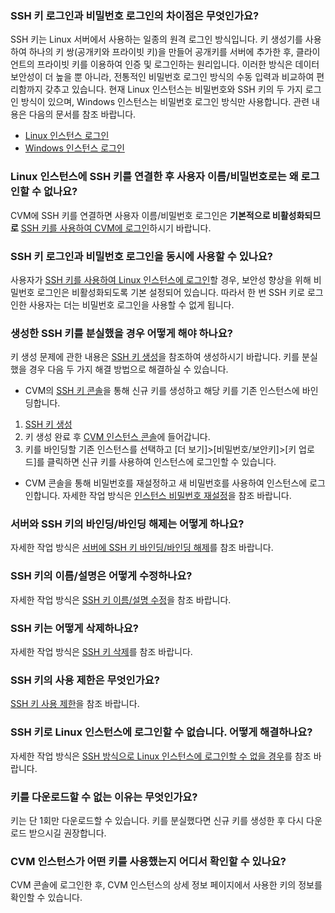 ### SSH 키 로그인과 비밀번호 로그인의 차이점은 무엇인가요?
SSH 키는 Linux 서버에서 사용하는 일종의 원격 로그인 방식입니다. 키 생성기를 사용하여 하나의 키 쌍(공개키와 프라이빗 키)을 만들어 공개키를 서버에 추가한 후, 클라이언트의 프라이빗 키를 이용하여 인증 및 로그인하는 원리입니다. 이러한 방식은 데이터 보안성이 더 높을 뿐 아니라, 전통적인 비밀번호 로그인 방식의 수동 입력과 비교하여 편리함까지 갖추고 있습니다.
현재 Linux 인스턴스는 비밀번호와 SSH 키의 두 가지 로그인 방식이 있으며, Windows 인스턴스는 비밀번호 로그인 방식만 사용합니다. 관련 내용은 다음의 문서를 참조 바랍니다.
- [Linux 인스턴스 로그인](https://intl.cloud.tencent.com/document/product/213/5436)
- [Windows 인스턴스 로그인](https://intl.cloud.tencent.com/document/product/213/5435)

### Linux 인스턴스에 SSH 키를 연결한 후 사용자 이름/비밀번호로는 왜 로그인할 수 없나요?
CVM에 SSH 키를 연결하면 사용자 이름/비밀번호 로그인은 **기본적으로 비활성화되므로** [SSH 키를 사용하여 CVM에 로그인](https://intl.cloud.tencent.com/document/product/213/32501)하시기 바랍니다. 

### SSH 키 로그인과 비밀번호 로그인을 동시에 사용할 수 있나요?
사용자가 [SSH 키를 사용하여 Linux 인스턴스에 로그인](https://intl.cloud.tencent.com/document/product/213/32501)할 경우, 보안성 향상을 위해 비밀번호 로그인은 비활성화되도록 기본 설정되어 있습니다. 따라서 한 번 SSH 키로 로그인한 사용자는 더는 비밀번호 로그인을 사용할 수 없게 됩니다.

### 생성한 SSH 키를 분실했을 경우 어떻게 해야 하나요?
키 생성 문제에 관한 내용은 [SSH 키 생성](https://intl.cloud.tencent.com/document/product/213/16691)을 참조하여 생성하시기 바랍니다.
키를 분실했을 경우 다음 두 가지 해결 방법으로 해결하실 수 있습니다.
 - CVM의 [SSH 키 콘솔](https://console.cloud.tencent.com/cvm/sshkey)을 통해 신규 키를 생성하고 해당 키를 기존 인스턴스에 바인딩합니다.
  1. [SSH 키 생성](https://intl.cloud.tencent.com/document/product/213/16691)
  2. 키 생성 완료 후 [CVM 인스턴스 콘솔](https://console.cloud.tencent.com/cvm)에 들어갑니다.
  3. 키를 바인딩할 기존 인스턴스를 선택하고 [더 보기]>[비밀번호/보안키]>[키 업로드]를 클릭하면 신규 키를 사용하여 인스턴스에 로그인할 수 있습니다.
 - CVM 콘솔을 통해 비밀번호를 재설정하고 새 비밀번호를 사용하여 인스턴스에 로그인합니다. 자세한 작업 방식은 [인스턴스 비밀번호 재설정](https://intl.cloud.tencent.com/document/product/213/16566)을 참조 바랍니다.

### 서버와 SSH 키의 바인딩/바인딩 해제는 어떻게 하나요?

자세한 작업 방식은 [서버에 SSH 키 바인딩/바인딩 해제](https://intl.cloud.tencent.com/document/product/213/16691)를 참조 바랍니다.

### SSH 키의 이름/설명은 어떻게 수정하나요?

자세한 작업 방식은 [SSH 키 이름/설명 수정](https://intl.cloud.tencent.com/document/product/213/16691)을 참조 바랍니다.

### SSH 키는 어떻게 삭제하나요?

자세한 작업 방식은 [SSH 키 삭제](https://intl.cloud.tencent.com/document/product/213/16691)를 참조 바랍니다.

### SSH 키의 사용 제한은 무엇인가요?

[SSH 키 사용 제한](https://intl.cloud.tencent.com/document/product/213/6092)을 참조 바랍니다.

### SSH 키로 Linux 인스턴스에 로그인할 수 없습니다. 어떻게 해결하나요?

자세한 작업 방식은 [SSH 방식으로 Linux 인스턴스에 로그인할 수 없을 경우](https://intl.cloud.tencent.com/document/product/213/32486)를 참조 바랍니다.

### 키를 다운로드할 수 없는 이유는 무엇인가요?
키는 단 1회만 다운로드할 수 있습니다. 키를 분실했다면 신규 키를 생성한 후 다시 다운로드 받으시길 권장합니다.

### CVM 인스턴스가 어떤 키를 사용했는지 어디서 확인할 수 있나요?
CVM 콘솔에 로그인한 후, CVM 인스턴스의 상세 정보 페이지에서 사용한 키의 정보를 확인할 수 있습니다.

